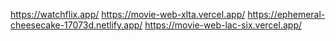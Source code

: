https://watchflix.app/
https://movie-web-xlta.vercel.app/
https://ephemeral-cheesecake-17073d.netlify.app/
https://movie-web-lac-six.vercel.app/
